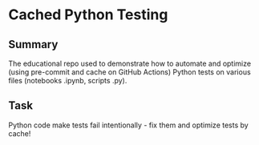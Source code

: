 # Cached Python Testing

## Summary

The educational repo used to demonstrate how to automate and optimize (using pre-commit and cache on GitHub Actions) Python tests on various files (notebooks .ipynb, scripts .py).

## Task

Python code make tests fail intentionally - fix them and optimize tests by cache!
